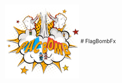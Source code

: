 <img src="https://github.com/dirkdrutschmann/FlagBombFx/blob/main/image_template/splashview/SplashView_redu.png" width="200" align="center">
# FlagBombFx


